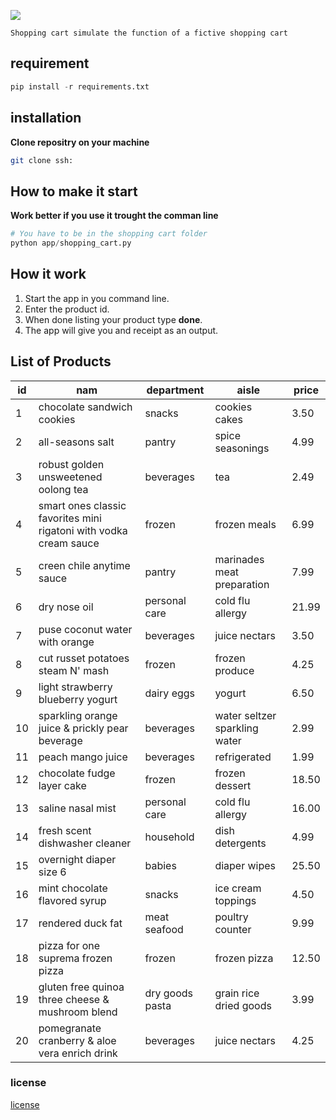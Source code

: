 ![](https://github.com/quantumporium/shopping_cart_project/blob/main/static/Shopping_Cart_%F0%9F%9B%92(1).png)
```
Shopping cart simulate the function of a fictive shopping cart
```

## requirement
```python
pip install -r requirements.txt
```

## installation
__Clone repositry on your machine__
```sh
git clone ssh:
```
## How to make it start
__Work better if you use it trought the comman line__
```python
# You have to be in the shopping cart folder
python app/shopping_cart.py
```

## How it work
1. Start the app in you command line.
2. Enter the product id. 
3. When done listing your product type __done__. 
4. The app will give you and receipt as an output.



## List of Products

| id | nam | department | aisle | price |
|----|-----|------------|-------|-------|
|1   | chocolate sandwich cookies | snacks | cookies cakes | 3.50|
|2   | all-seasons salt| pantry | spice seasonings | 4.99 |
|3   | robust golden unsweetened oolong tea | beverages | tea | 2.49 |
|4   | smart ones classic favorites mini rigatoni with vodka cream sauce |frozen | frozen meals | 6.99 |
|5   | creen chile anytime sauce | pantry | marinades meat preparation | 7.99 |
|6   | dry nose oil | personal care | cold flu allergy | 21.99 |
|7   | puse coconut water with orange | beverages | juice nectars | 3.50 |
|8   | cut russet potatoes steam N' mash | frozen | frozen produce | 4.25 |
|9   | light strawberry blueberry yogurt | dairy eggs | yogurt | 6.50 |
|10  | sparkling orange juice & prickly pear beverage | beverages | water seltzer sparkling water | 2.99 |
|11  | peach mango juice | beverages | refrigerated | 1.99 |
|12  | chocolate fudge layer cake | frozen | frozen dessert | 18.50 |
|13  | saline nasal mist | personal care | cold flu allergy | 16.00 |
|14  | fresh scent dishwasher cleaner | household | dish detergents | 4.99|
|15  | overnight diaper size 6 | babies | diaper wipes | 25.50 |
|16  | mint chocolate flavored syrup | snacks | ice cream toppings | 4.50 |
|17  | rendered duck fat | meat seafood | poultry counter | 9.99 |
|18  | pizza for one suprema frozen pizza | frozen | frozen pizza | 12.50 |
|19  | gluten free quinoa three cheese & mushroom blend | dry goods pasta | grain rice dried goods | 3.99 |
|20  | pomegranate cranberry & aloe vera enrich drink | beverages | juice nectars | 4.25 |

### license
[license](LICENSE)
